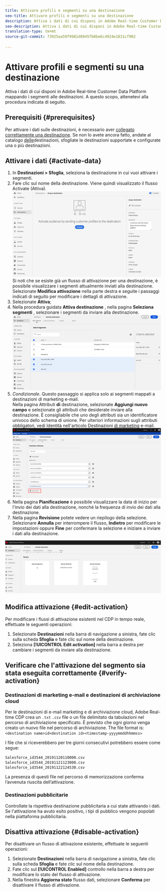 ```yaml
---
title: Attivare profili e segmenti su una destinazione
seo-title: Attivare profili e segmenti su una destinazione
description: Attiva i dati di cui disponi in Adobe Real-time Customer Data Platform mappando i segmenti alle destinazioni. A questo scopo, attenetevi alla procedura indicata di seguito.
seo-description: Attiva i dati di cui disponi in Adobe Real-time Customer Data Platform mappando i segmenti alle destinazioni. A questo scopo, attenetevi alla procedura indicata di seguito.
translation-type: tm+mt
source-git-commit: 73925aa59f9981d8945fb0be6c4924e1831cf902

---
```



# Attivare profili e segmenti su una destinazione

Attiva i dati di cui disponi in Adobe Real-time Customer Data Platform mappando i segmenti alle destinazioni. A questo scopo, attenetevi alla procedura indicata di seguito.

## Prerequisiti  {#prerequisites}

Per attivare i dati sulle destinazioni, è necessario aver [collegato correttamente una destinazione](/help/rtcdp/destinations/assets/connect-destination.png). Se non lo avete ancora fatto, andate al catalogo [delle](/help/rtcdp/destinations/destinations-catalog.md)destinazioni, sfogliate le destinazioni supportate e configurate una o più destinazioni.

## Attivare i dati {#activate-data}

1. In **Destinazioni > Sfoglia**, seleziona la destinazione in cui vuoi attivare i segmenti.
2. Fare clic sul nome della destinazione. Viene quindi visualizzato il flusso Activate (Attiva).
   ![activate-flow](/help/rtcdp/destinations/assets/activate-flow.png)Si noti che se esiste già un flusso di attivazione per una destinazione, è possibile visualizzare i segmenti attualmente inviati alla destinazione. Selezionate **Modifica attivazione** nella parte destra e seguite i passaggi indicati di seguito per modificare i dettagli di attivazione.
3. Selezionate **Attiva**;
4. Nella procedura guidata **Attiva destinazione** , nella pagina **Seleziona segmenti** , selezionare i segmenti da inviare alla destinazione.
   ![segmenti-a-destinazione](/help/rtcdp/destinations/assets/select-segments.png)
5. *Condizionale*. Questo passaggio si applica solo ai segmenti mappati a destinazioni di marketing e-mail. <br> Nella pagina Attributi **di** destinazione, selezionate **Aggiungi nuovo campo** e selezionate gli attributi che desiderate inviare alla destinazione.
È consigliabile che uno degli attributi sia un identificatore [](/help/rtcdp/destinations/email-marketing-destinations.md#identity) univoco dello schema di unione. Per ulteriori informazioni sugli attributi obbligatori, vedi Identità nell&#39;articolo Destinazioni [di marketing](/help/rtcdp/destinations/email-marketing-destinations.md#identity) e-mail.
   ![destination-attribute](/help/rtcdp/destinations/assets/destination-attributes.png)
6. Nella pagina **Pianificazione** è possibile visualizzare la data di inizio per l&#39;invio dei dati alla destinazione, nonché la frequenza di invio dei dati alla destinazione.
7. Nella pagina **Revisione** potete vedere un riepilogo della selezione. Selezionare **Annulla** per interrompere il flusso, **Indietro** per modificare le impostazioni oppure **Fine** per confermare la selezione e iniziare a inviare i dati alla destinazione.

![conferma selezione](/help/rtcdp/destinations/assets/confirm-selection.png)

## Modifica attivazione {#edit-activation}

Per modificare i flussi di attivazione esistenti nel CDP in tempo reale, effettuate le seguenti operazioni:

1. Selezionate **Destinazioni** nella barra di navigazione a sinistra, fate clic sulla scheda **Sfoglia** e fate clic sul nome della destinazione.
2. Seleziona **[!UICONTROL Edit activation]** nella barra a destra per cambiare i segmenti da inviare alla destinazione.

## Verificare che l&#39;attivazione del segmento sia stata eseguita correttamente {#verify-activation}

### Destinazioni di marketing e-mail e destinazioni di archiviazione cloud

Per le destinazioni di e-mail marketing e di archiviazione cloud, Adobe Real-time CDP crea un `.txt` `.csv` file o un file delimitato da tabulazioni nel percorso di archiviazione specificato. È previsto che ogni giorno venga creato un nuovo file nel percorso di archiviazione. The file format is:
`<destination name>id<destination id><timestamp-yyyymmddhhmmss>`

I file che si riceverebbero per tre giorni consecutivi potrebbero essere come segue:

```
Salesforce_id3544_20191120110000.csv
Salesforce_id3544_20191121123000.csv
Salesforce_id3544_20191122124530.csv
```

La presenza di questi file nel percorso di memorizzazione conferma l’avvenuta riuscita dell’attivazione.

### Destinazioni pubblicitarie

Controllate la rispettiva destinazione pubblicitaria a cui state attivando i dati. Se l&#39;attivazione ha avuto esito positivo, i tipi di pubblico vengono popolati nella piattaforma pubblicitaria.

## Disattiva attivazione {#disable-activation}

Per disattivare un flusso di attivazione esistente, effettuate le seguenti operazioni:

1. Selezionate **Destinazioni** nella barra di navigazione a sinistra, fate clic sulla scheda **Sfoglia** e fate clic sul nome della destinazione.
2. Fate clic sul **[!UICONTROL Enabled]** controllo nella barra a destra per modificare lo stato del flusso di attivazione.
3. Nella finestra **Aggiorna stato** flusso dati, selezionare **Conferma** per disattivare il flusso di attivazione.

